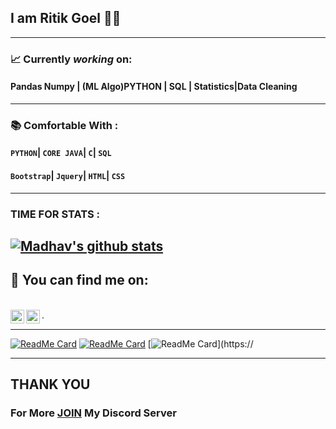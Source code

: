 
## I am  Ritik Goel 👨‍💻
---
###  📈 Currently _working_ on:
#### __Pandas Numpy | (ML Algo)PYTHON | SQL | Statistics|Data Cleaning__
---
### 📚	Comfortable With  :
#### ```PYTHON```| ```CORE JAVA```| ```C```| ```SQL```
#### ```Bootstrap```| ```Jquery```| ```HTML```| ```CSS```
---
### TIME FOR STATS :
[![Madhav's github stats](https://github-readme-stats.vercel.app/api?username=ritikgoel111show_icons=true&theme=dark)](https://sourcerer.io/madhav2108)
---
##  📝 You can find me on:
<br>

<a href="www.instagram.com/_ritikgoel_/">
  <img align="left" alt="Sparsh's Instagram" width="22px" src="https://cdn.jsdelivr.net/npm/simple-icons@v3/icons/instagram.svg" />
</a>
<a href="https://www.linkedin.com/in/ritik-goel-158473189/">
  <img align="left" alt="Sparsh's LinkdeIN" width="22px" src="https://cdn.jsdelivr.net/npm/simple-icons@v3/icons/linkedin.svg" />
 </a>
.
 
---
[![ReadMe Card](https://github-readme-stats.vercel.app/api/pin/?username=KeshavSingh7&repo=hotelSite&theme=dark)](https://github.com/Madhav2108/Hotel-Template)
[![ReadMe Card](https://github-readme-stats.vercel.app/api/pin/?username=madhav2108&repo=GAMING-PC&theme=dark)](https://github.com/Madhav2108/GAMING-PC)
[![ReadMe Card](https://github-readme-stats.vercel.app/api/pin/?username=madhav2108&repo=Cursor-Animation&theme=dark)](https://

---
## __THANK  YOU__  
### For More [JOIN](https://discord.gg/khJeKb8) My Discord Server 
